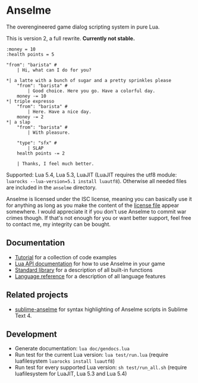 # Anselme

The overengineered game dialog scripting system in pure Lua.

This is version 2, a full rewrite. **Currently not stable.**

```
:money = 10
:health points = 5

"from": "barista" #
	| Hi, what can I do for you?

*| a latte with a bunch of sugar and a pretty sprinkles please
	"from": "barista" #
		| Good choice. Here you go. Have a colorful day.
	money -= 10
*| triple expresso
	"from": "barista" #
		| Here. Have a nice day.
	money -= 2
*| a slap
	"from": "barista" #
		| With pleasure.

	"type": "sfx" #
		| SLAP
	health points -= 2

	| Thanks, I feel much better.
```

Supported: Lua 5.4, Lua 5.3, LuaJIT (LuaJIT requires the utf8 module: `luarocks --lua-version=5.1 install luautf8`).
Otherwise all needed files are included in the `anselme` directory.

Anselme is licensed under the ISC license, meaning you can basically use it for anything as long as you make the content of the [license file](license) appear somewhere. I would appreciate it if you don't use Anselme to commit war crimes though. If that's not enough for you or want better support, feel free to contact me, my integrity can be bought.

## Documentation

* [Tutorial](doc/tutorial.md) for a collection of code examples
* [Lua API documentation](doc/api.md) for how to use Anselme in your game
* [Standard library](doc/standard_library.md) for a description of all built-in functions
* [Language reference](doc/language.md) for a description of all language features

## Related projects

* [sublime-anselme](https://github.com/Reuh/sublime-anselme) for syntax highlighting of Anselme scripts in Sublime Text 4.

## Development

* Generate documentation: `lua doc/gendocs.lua`
* Run test for the current Lua version: `lua test/run.lua` (require luafilesystem `luarocks install luautf8`)
* Run test for every supported Lua version: `sh test/run_all.sh` (require luafilesystem for LuaJIT, Lua 5.3 and Lua 5.4)
